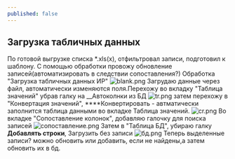 ```yaml
---
published: false
---
```

## Загрузка табличных данных
По готовой выгрузке списка *.xls(x), отфильтровал записи, подготовил к шаблону. С помощью обработки провожу обновление записей(автоматизировать в следствии сопоставления?)
Обработка "Загрузка табличных данных ИР"
![blank.png]({{site.baseurl}}/_images/blank.png)
Загрудаю данные через файл, автоматически изменяются поля.Перехожу во вкладку "Таблица значений" убрав галку на __Автоколнки из БД
![tr.png]({{site.baseurl}}/_images/tr.png)
затем перехожу в "Конвертация значений", ****Конвертировать - автматически заполнится таблица данными во вкладке Таблица значений.
![cr.png]({{site.baseurl}}/_images/cr.png)
Во вкладке "Сопоставление колонок", добавляю галочку для поиска записей
![сопоставление.png]({{site.baseurl}}/_images/сопоставление.png)
Затем в "Таблица БД", убираю галку ****Добавлять строки****, Загрузить без записи
![бд.png]({{site.baseurl}}/_images/бд.png)
Теперь выделенные записи? можно обновить или добавить, если не найдены,а затем обновить их в бд.
 